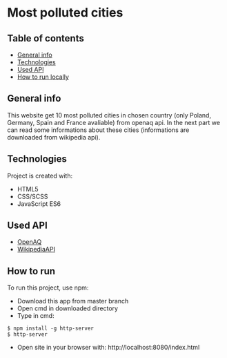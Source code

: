 # Most polluted cities
## Table of contents
* [General info](#general-info)
* [Technologies](#technologies)
* [Used API](#used-api)
* [How to run locally](#how-to-run)

## General info
This website get 10 most polluted cities in chosen country (only Poland, Germany, Spain and France avaliable) from openaq api.
In the next part we can read some informations about these cities (informations are downloaded from wikipedia api).

## Technologies
Project is created with:
* HTML5
* CSS/SCSS
* JavaScript ES6

## Used API
* [OpenAQ](https://docs.openaq.org)
* [WikipediaAPI](https://www.mediawiki.org/wiki/API:Main_page/en)

## How to run
To run this project, use npm:

* Download this app from master branch
* Open cmd in downloaded directory
* Type in cmd:

```
$ npm install -g http-server
$ http-server
```

* Open site in your browser with:
http://localhost:8080/index.html
